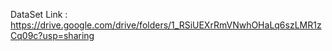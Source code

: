 DataSet Link : https://drive.google.com/drive/folders/1_RSiUEXrRmVNwhOHaLq6szLMR1zCq09c?usp=sharing
